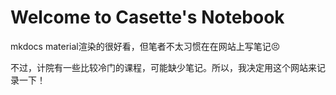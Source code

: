# Welcome to Casette's Notebook

mkdocs material渲染的很好看，但笔者不太习惯在在网站上写笔记😣

不过，计院有一些比较冷门的课程，可能缺少笔记。所以，我决定用这个网站来记录一下！



